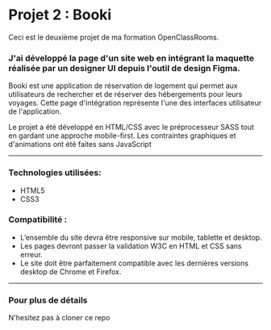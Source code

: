 # Projet 2 : Booki

Ceci est le deuxième projet de ma formation OpenClassRooms.

### J'ai développé la page d'un site web en intégrant la maquette réalisée par un designer UI depuis l'outil de design Figma.

Booki est une application de réservation de logement qui permet aux utilisateurs de rechercher et de réserver des hébergements pour leurs voyages. Cette page d'intégration représente l'une des interfaces utilisateur de l'application.

Le projet a été développé en HTML/CSS avec le préprocesseur SASS tout en gardant une approche mobile-first. Les contraintes graphiques et d'animations ont été faites sans JavaScript

---

### Technologies utilisées:

- HTML5
- CSS3

### Compatibilité :

- L’ensemble du site devra être responsive sur mobile, tablette et desktop.
- Les pages devront passer la validation W3C en HTML et CSS sans erreur.
- Le site doit être parfaitement compatible avec les dernières versions desktop de Chrome et Firefox.

---

### Pour plus de détails

N'hesitez pas à cloner ce repo
